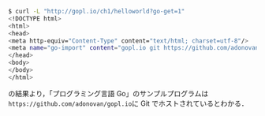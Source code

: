 ```sh
$ curl -L "http://gopl.io/ch1/helloworld?go-get=1"
<!DOCTYPE html>
<html>
<head>
<meta http-equiv="Content-Type" content="text/html; charset=utf-8"/>
<meta name="go-import" content="gopl.io git https://github.com/adonovan/gopl.io">
</head>
<body>
</body>
</html>
```

の結果より，「プログラミング言語 Go」のサンプルプログラムは`https://github.com/adonovan/gopl.io`に Git でホストされているとわかる．
